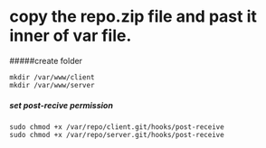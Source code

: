 # copy the repo.zip file and past it inner of var file.

#####create folder
```
mkdir /var/www/client
mkdir /var/www/server

```

##### set post-recive permission

```
sudo chmod +x /var/repo/client.git/hooks/post-receive
sudo chmod +x /var/repo/server.git/hooks/post-receive
```

